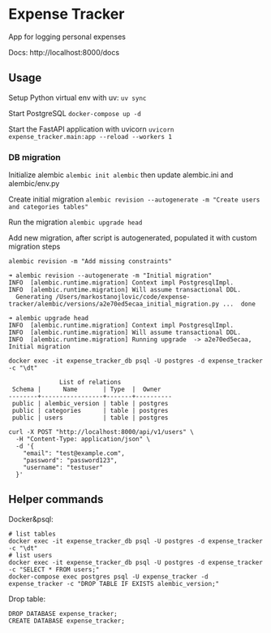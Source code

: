 # Expense Tracker 

App for logging personal expenses 

Docs: http://localhost:8000/docs

## Usage 

Setup Python virtual env with uv: `uv sync`

Start PostgreSQL `docker-compose up -d`

Start the FastAPI application with uvicorn `uvicorn expense_tracker.main:app --reload --workers 1`

### DB migration

Initialize alembic `alembic init alembic` then update alembic.ini and alembic/env.py

Create initial migration
`alembic revision --autogenerate -m "Create users and categories tables"`

Run the migration
`alembic upgrade head`

Add new migration, after script is autogenerated, populated it with custom migration steps
```
alembic revision -m "Add missing constraints"
```


```
➜ alembic revision --autogenerate -m "Initial migration"
INFO  [alembic.runtime.migration] Context impl PostgresqlImpl.
INFO  [alembic.runtime.migration] Will assume transactional DDL.
  Generating /Users/markostanojlovic/code/expense-tracker/alembic/versions/a2e70ed5ecaa_initial_migration.py ...  done

➜ alembic upgrade head
INFO  [alembic.runtime.migration] Context impl PostgresqlImpl.
INFO  [alembic.runtime.migration] Will assume transactional DDL.
INFO  [alembic.runtime.migration] Running upgrade  -> a2e70ed5ecaa, Initial migration
```


```
docker exec -it expense_tracker_db psql -U postgres -d expense_tracker -c "\dt"

              List of relations
 Schema |      Name       | Type  |  Owner
--------+-----------------+-------+----------
 public | alembic_version | table | postgres
 public | categories      | table | postgres
 public | users           | table | postgres
```

```
curl -X POST "http://localhost:8000/api/v1/users" \
  -H "Content-Type: application/json" \
  -d '{
    "email": "test@example.com",
    "password": "password123",
    "username": "testuser"
  }'
```

## Helper commands 

Docker&psql:

```
# list tables
docker exec -it expense_tracker_db psql -U postgres -d expense_tracker -c "\dt"
# list users
docker exec -it expense_tracker_db psql -U postgres -d expense_tracker -c "SELECT * FROM users;"
docker-compose exec postgres psql -U expense_tracker -d expense_tracker -c "DROP TABLE IF EXISTS alembic_version;"
```

Drop table:
```
DROP DATABASE expense_tracker;
CREATE DATABASE expense_tracker;
```

